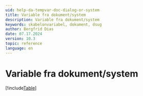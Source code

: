 ```yaml
---
uid: help-da-tempvar-doc-dialog-or-system
title: Variable fra dokument/system
description: Variable fra dokument/system
keywords: skabelonvariabel, dokument, dsug
author: Bergfrid Dias
date: 07.17.2024
version: 10.3
topic: reference
language: en
---
```


# Variable fra dokument/system

[!include[Table](../../../../../common/includes/variable/table-doc-and-system.md)]
